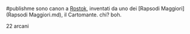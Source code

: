 #publishme 
sono canon a [Rostok](Rostok.md), inventati da uno dei [Rapsodi Maggiori](Rapsodi Maggiori.md), il Cartomante. chi? boh.

22 arcani  

